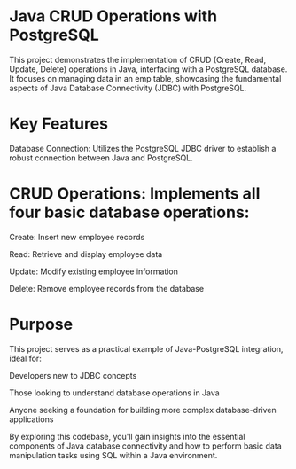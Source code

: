 # Java CRUD Operations with PostgreSQL

This project demonstrates the implementation of CRUD (Create, Read, Update, Delete) operations in Java, 
interfacing with a PostgreSQL database. It focuses on managing data in an emp table, 
showcasing the fundamental aspects of Java Database Connectivity (JDBC) with PostgreSQL.

# Key Features

Database Connection: Utilizes the PostgreSQL JDBC driver to establish a robust connection between Java and PostgreSQL.

# CRUD Operations: Implements all four basic database operations:

Create: Insert new employee records

Read: Retrieve and display employee data

Update: Modify existing employee information

Delete: Remove employee records from the database

# Purpose
This project serves as a practical example of Java-PostgreSQL integration, ideal for:

Developers new to JDBC concepts

Those looking to understand database operations in Java

Anyone seeking a foundation for building more complex database-driven applications

By exploring this codebase, you'll gain insights into the essential components of Java database 
connectivity and how to perform basic data manipulation tasks using SQL within a Java environment.
